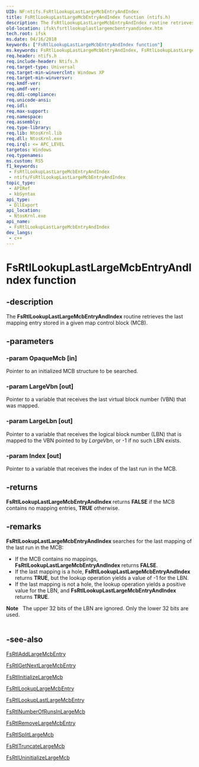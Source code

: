 ```yaml
---
UID: NF:ntifs.FsRtlLookupLastLargeMcbEntryAndIndex
title: FsRtlLookupLastLargeMcbEntryAndIndex function (ntifs.h)
description: The FsRtlLookupLastLargeMcbEntryAndIndex routine retrieves the last mapping entry stored in a given map control block (MCB).
old-location: ifsk\fsrtllookuplastlargemcbentryandindex.htm
tech.root: ifsk
ms.date: 04/16/2018
keywords: ["FsRtlLookupLastLargeMcbEntryAndIndex function"]
ms.keywords: FsRtlLookupLastLargeMcbEntryAndIndex, FsRtlLookupLastLargeMcbEntryAndIndex routine [Installable File System Drivers], fsrtlref_d7148458-8a3c-4633-8be3-578623ba4d01.xml, ifsk.fsrtllookuplastlargemcbentryandindex, ntifs/FsRtlLookupLastLargeMcbEntryAndIndex
req.header: ntifs.h
req.include-header: Ntifs.h
req.target-type: Universal
req.target-min-winverclnt: Windows XP
req.target-min-winversvr: 
req.kmdf-ver: 
req.umdf-ver: 
req.ddi-compliance: 
req.unicode-ansi: 
req.idl: 
req.max-support: 
req.namespace: 
req.assembly: 
req.type-library: 
req.lib: NtosKrnl.lib
req.dll: NtosKrnl.exe
req.irql: <= APC_LEVEL
targetos: Windows
req.typenames: 
ms.custom: RS5
f1_keywords:
 - FsRtlLookupLastLargeMcbEntryAndIndex
 - ntifs/FsRtlLookupLastLargeMcbEntryAndIndex
topic_type:
 - APIRef
 - kbSyntax
api_type:
 - DllExport
api_location:
 - NtosKrnl.exe
api_name:
 - FsRtlLookupLastLargeMcbEntryAndIndex
dev_langs:
 - c++
---
```


# FsRtlLookupLastLargeMcbEntryAndIndex function


## -description

The <b>FsRtlLookupLastLargeMcbEntryAndIndex</b> routine retrieves the last mapping entry stored in a given map control block (MCB).

## -parameters

### -param OpaqueMcb [in]


Pointer to an initialized MCB structure to be searched.

### -param LargeVbn [out]


Pointer to a variable that receives the last virtual block number (VBN) that was mapped.

### -param LargeLbn [out]


Pointer to a variable that receives the logical block number (LBN) that is mapped to the VBN pointed to by <i>LargeVbn</i>, or -1 if no such LBN exists.

### -param Index [out]


Pointer to a variable that receives the index of the last run in the MCB.

## -returns

<b>FsRtlLookupLastLargeMcbEntryAndIndex </b>returns <b>FALSE</b> if the MCB contains no mapping entries, <b>TRUE</b> otherwise.

## -remarks

<b>FsRtlLookupLastLargeMcbEntryAndIndex </b>searches for the last mapping of the last run in the MCB: 

<ul>
<li>
If the MCB contains no mappings, <b>FsRtlLookupLastLargeMcbEntryAndIndex </b>returns <b>FALSE</b>. 

</li>
<li>
If the last mapping is a hole, <b>FsRtlLookupLastLargeMcbEntryAndIndex </b>returns <b>TRUE</b>, but the lookup operation yields a value of -1 for the LBN. 

</li>
<li>
If the last mapping is not a hole, the lookup operation yields a positive value for the LBN, and <b>FsRtlLookupLastLargeMcbEntryAndIndex </b>returns <b>TRUE</b>. 

</li>
</ul>
<div class="alert"><b>Note</b>    The upper 32 bits of the LBN are ignored. Only the lower 32 bits are used. </div>
<div> </div>

## -see-also

<a href="/windows-hardware/drivers/ddi/ntifs/nf-ntifs-_fsrtl_advanced_fcb_header-fsrtladdlargemcbentry">FsRtlAddLargeMcbEntry</a>



<a href="/windows-hardware/drivers/ddi/ntifs/nf-ntifs-_fsrtl_advanced_fcb_header-fsrtlgetnextlargemcbentry">FsRtlGetNextLargeMcbEntry</a>



<a href="/windows-hardware/drivers/ddi/ntifs/nf-ntifs-_fsrtl_advanced_fcb_header-fsrtlinitializelargemcb">FsRtlInitializeLargeMcb</a>



<a href="/windows-hardware/drivers/ddi/ntifs/nf-ntifs-_fsrtl_advanced_fcb_header-fsrtllookuplargemcbentry">FsRtlLookupLargeMcbEntry</a>



<a href="/windows-hardware/drivers/ddi/ntifs/nf-ntifs-_fsrtl_advanced_fcb_header-fsrtllookuplastlargemcbentry">FsRtlLookupLastLargeMcbEntry</a>



<a href="/windows-hardware/drivers/ddi/ntifs/nf-ntifs-_fsrtl_advanced_fcb_header-fsrtlnumberofrunsinlargemcb">FsRtlNumberOfRunsInLargeMcb</a>



<a href="/windows-hardware/drivers/ddi/ntifs/nf-ntifs-_fsrtl_advanced_fcb_header-fsrtlremovelargemcbentry">FsRtlRemoveLargeMcbEntry</a>



<a href="/windows-hardware/drivers/ddi/ntifs/nf-ntifs-_fsrtl_advanced_fcb_header-fsrtlsplitlargemcb">FsRtlSplitLargeMcb</a>



<a href="/windows-hardware/drivers/ddi/ntifs/nf-ntifs-_fsrtl_advanced_fcb_header-fsrtltruncatelargemcb">FsRtlTruncateLargeMcb</a>



<a href="/windows-hardware/drivers/ddi/ntifs/nf-ntifs-_fsrtl_advanced_fcb_header-fsrtluninitializelargemcb">FsRtlUninitializeLargeMcb</a>
